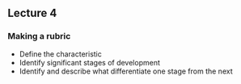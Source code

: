## Lecture 4

### Making a rubric
- Define the characteristic
- Identify significant stages of development
- Identify and describe what differentiate one stage from the next
